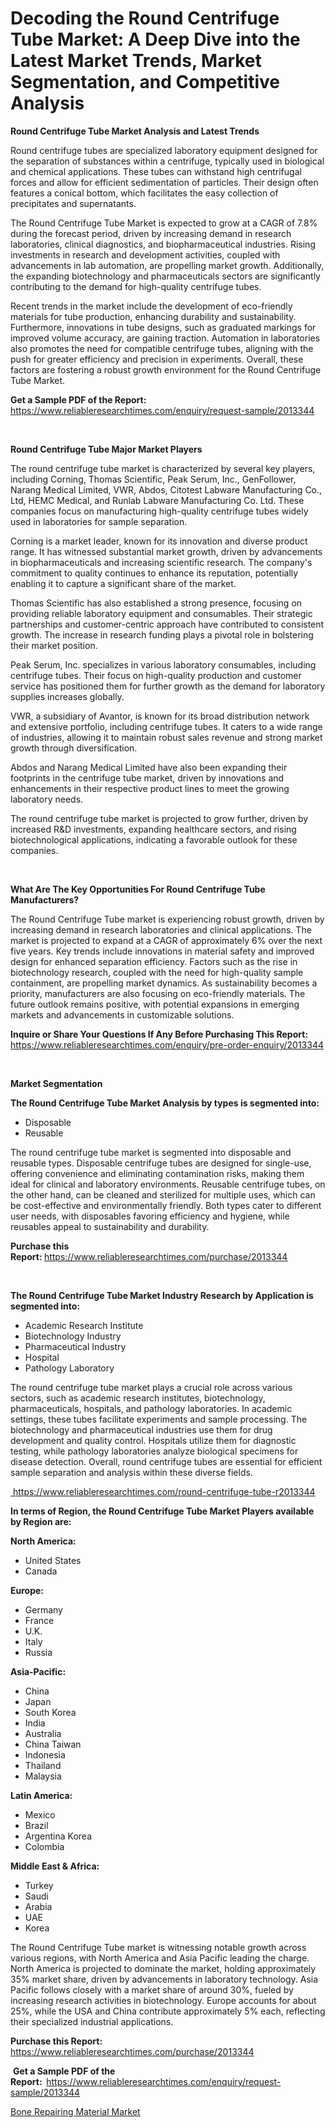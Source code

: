 <p><h1>Decoding the Round Centrifuge Tube Market: A Deep Dive into the Latest Market Trends, Market Segmentation, and Competitive Analysis</h1></p><p><strong>Round Centrifuge Tube Market Analysis and Latest Trends</strong></p>
<p><p>Round centrifuge tubes are specialized laboratory equipment designed for the separation of substances within a centrifuge, typically used in biological and chemical applications. These tubes can withstand high centrifugal forces and allow for efficient sedimentation of particles. Their design often features a conical bottom, which facilitates the easy collection of precipitates and supernatants.</p><p>The Round Centrifuge Tube Market is expected to grow at a CAGR of 7.8% during the forecast period, driven by increasing demand in research laboratories, clinical diagnostics, and biopharmaceutical industries. Rising investments in research and development activities, coupled with advancements in lab automation, are propelling market growth. Additionally, the expanding biotechnology and pharmaceuticals sectors are significantly contributing to the demand for high-quality centrifuge tubes.</p><p>Recent trends in the market include the development of eco-friendly materials for tube production, enhancing durability and sustainability. Furthermore, innovations in tube designs, such as graduated markings for improved volume accuracy, are gaining traction. Automation in laboratories also promotes the need for compatible centrifuge tubes, aligning with the push for greater efficiency and precision in experiments. Overall, these factors are fostering a robust growth environment for the Round Centrifuge Tube Market.</p></p>
<p><strong>Get a Sample PDF of the Report:&nbsp;</strong> <a href="https://www.reliableresearchtimes.com/enquiry/request-sample/2013344?utm_campaign=2244&utm_medium=2&utm_source=Github&utm_content=ia&utm_term=05032025&utm_id=round-centrifuge-tube">https://www.reliableresearchtimes.com/enquiry/request-sample/2013344</a></p>
<p>&nbsp;</p>
<p><strong>Round Centrifuge Tube Major Market Players</strong></p>
<p><p>The round centrifuge tube market is characterized by several key players, including Corning, Thomas Scientific, Peak Serum, Inc., GenFollower, Narang Medical Limited, VWR, Abdos, Citotest Labware Manufacturing Co., Ltd, HEMC Medical, and Runlab Labware Manufacturing Co. Ltd. These companies focus on manufacturing high-quality centrifuge tubes widely used in laboratories for sample separation.</p><p>Corning is a market leader, known for its innovation and diverse product range. It has witnessed substantial market growth, driven by advancements in biopharmaceuticals and increasing scientific research. The company's commitment to quality continues to enhance its reputation, potentially enabling it to capture a significant share of the market.</p><p>Thomas Scientific has also established a strong presence, focusing on providing reliable laboratory equipment and consumables. Their strategic partnerships and customer-centric approach have contributed to consistent growth. The increase in research funding plays a pivotal role in bolstering their market position.</p><p>Peak Serum, Inc. specializes in various laboratory consumables, including centrifuge tubes. Their focus on high-quality production and customer service has positioned them for further growth as the demand for laboratory supplies increases globally.</p><p>VWR, a subsidiary of Avantor, is known for its broad distribution network and extensive portfolio, including centrifuge tubes. It caters to a wide range of industries, allowing it to maintain robust sales revenue and strong market growth through diversification.</p><p>Abdos and Narang Medical Limited have also been expanding their footprints in the centrifuge tube market, driven by innovations and enhancements in their respective product lines to meet the growing laboratory needs.</p><p>The round centrifuge tube market is projected to grow further, driven by increased R&D investments, expanding healthcare sectors, and rising biotechnological applications, indicating a favorable outlook for these companies.</p></p>
<p>&nbsp;</p>
<p><strong>What Are The Key Opportunities For Round Centrifuge Tube Manufacturers?</strong></p>
<p><p>The Round Centrifuge Tube market is experiencing robust growth, driven by increasing demand in research laboratories and clinical applications. The market is projected to expand at a CAGR of approximately 6% over the next five years. Key trends include innovations in material safety and improved design for enhanced separation efficiency. Factors such as the rise in biotechnology research, coupled with the need for high-quality sample containment, are propelling market dynamics. As sustainability becomes a priority, manufacturers are also focusing on eco-friendly materials. The future outlook remains positive, with potential expansions in emerging markets and advancements in customizable solutions.</p></p>
<p><strong>Inquire or Share Your Questions If Any Before Purchasing This Report:</strong> <a href="https://www.reliableresearchtimes.com/enquiry/pre-order-enquiry/2013344?utm_campaign=2244&utm_medium=2&utm_source=Github&utm_content=ia&utm_term=05032025&utm_id=round-centrifuge-tube">https://www.reliableresearchtimes.com/enquiry/pre-order-enquiry/2013344</a></p>
<p>&nbsp;</p>
<p><strong>Market Segmentation</strong></p>
<p><strong>The Round Centrifuge Tube Market Analysis by types is segmented into:</strong></p>
<p><ul><li>Disposable</li><li>Reusable</li></ul></p>
<p><p>The round centrifuge tube market is segmented into disposable and reusable types. Disposable centrifuge tubes are designed for single-use, offering convenience and eliminating contamination risks, making them ideal for clinical and laboratory environments. Reusable centrifuge tubes, on the other hand, can be cleaned and sterilized for multiple uses, which can be cost-effective and environmentally friendly. Both types cater to different user needs, with disposables favoring efficiency and hygiene, while reusables appeal to sustainability and durability.</p></p>
<p><strong>Purchase this Report:&nbsp;</strong><a href="https://www.reliableresearchtimes.com/purchase/2013344?utm_campaign=2244&utm_medium=2&utm_source=Github&utm_content=ia&utm_term=05032025&utm_id=round-centrifuge-tube">https://www.reliableresearchtimes.com/purchase/2013344</a></p>
<p>&nbsp;</p>
<p><strong>The Round Centrifuge Tube Market Industry Research by Application is segmented into:</strong></p>
<p><ul><li>Academic Research Institute</li><li>Biotechnology Industry</li><li>Pharmaceutical Industry</li><li>Hospital</li><li>Pathology Laboratory</li></ul></p>
<p><p>The round centrifuge tube market plays a crucial role across various sectors, such as academic research institutes, biotechnology, pharmaceuticals, hospitals, and pathology laboratories. In academic settings, these tubes facilitate experiments and sample processing. The biotechnology and pharmaceutical industries use them for drug development and quality control. Hospitals utilize them for diagnostic testing, while pathology laboratories analyze biological specimens for disease detection. Overall, round centrifuge tubes are essential for efficient sample separation and analysis within these diverse fields.</p></p>
<p><a href="https://www.reliableresearchtimes.com/round-centrifuge-tube-r2013344?utm_campaign=2244&utm_medium=2&utm_source=Github&utm_content=ia&utm_term=05032025&utm_id=round-centrifuge-tube">&nbsp;https://www.reliableresearchtimes.com/round-centrifuge-tube-r2013344</a></p>
<p><strong>In terms of Region, the Round Centrifuge Tube Market Players available by Region are:</strong></p>
<p>
    <p> <strong> North America: </strong>
        <ul>
            <li>United States</li>
            <li>Canada</li>
        </ul>
        </p> 
    <p> <strong> Europe: </strong>
        <ul>
            <li>Germany</li>
            <li>France</li>
            <li>U.K.</li>
            <li>Italy</li>
            <li>Russia</li>
        </ul>
        </p> 
    <p> <strong> Asia-Pacific: </strong>
        <ul>
            <li>China</li>
            <li>Japan</li>
            <li>South Korea</li>
            <li>India</li>
            <li>Australia</li>
            <li>China Taiwan</li>
            <li>Indonesia</li>
            <li>Thailand</li>
            <li>Malaysia</li>
        </ul>
        </p> 
    <p> <strong> Latin America: </strong>
        <ul>
            <li>Mexico</li>
            <li>Brazil</li>
            <li>Argentina Korea</li>
            <li>Colombia</li>
        </ul>
        </p> 
    <p> <strong> Middle East & Africa: </strong>
        <ul>
            <li>Turkey</li>
            <li>Saudi</li>
            <li>Arabia</li>
            <li>UAE</li>
            <li>Korea</li>
        </ul>
    </p>
    </p>
<p><p>The Round Centrifuge Tube market is witnessing notable growth across various regions, with North America and Asia Pacific leading the charge. North America is projected to dominate the market, holding approximately 35% market share, driven by advancements in laboratory technology. Asia Pacific follows closely with a market share of around 30%, fueled by increasing research activities in biotechnology. Europe accounts for about 25%, while the USA and China contribute approximately 5% each, reflecting their specialized industrial applications.</p></p>
<p><strong>Purchase this Report: </strong><a href="https://www.reliableresearchtimes.com/purchase/2013344?utm_campaign=2244&utm_medium=2&utm_source=Github&utm_content=ia&utm_term=05032025&utm_id=round-centrifuge-tube">https://www.reliableresearchtimes.com/purchase/2013344</a></p>
<p>&nbsp;<strong>Get a Sample PDF of the Report:&nbsp;&nbsp;</strong><a href="https://www.reliableresearchtimes.com/enquiry/request-sample/2013344?utm_campaign=2244&utm_medium=2&utm_source=Github&utm_content=ia&utm_term=05032025&utm_id=round-centrifuge-tube">https://www.reliableresearchtimes.com/enquiry/request-sample/2013344</a></p>
<p><strong></strong></p>
<p><p><a href="https://github.com/klindsey95/Market-Research-Report-List-1/blob/main/bone-repairing-material-market.md?utm_campaign=2244&utm_medium=2&utm_source=Github&utm_content=ia&utm_term=05032025&utm_id=round-centrifuge-tube">Bone Repairing Material Market</a></p></p>